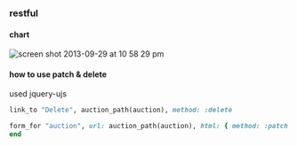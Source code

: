 ### restful

#### chart

![screen shot 2013-09-29 at 10 58 29 pm](https://f.cloud.github.com/assets/83296/1234530/46455bb6-297c-11e3-8e98-ab7021b110df.png)

#### how to use patch & delete

used jquery-ujs

```ruby
link_to "Delete", auction_path(auction), method: :delete
```

```ruby
form_for "auction", url: auction_path(auction), html: { method: :patch } do |f|
end
```

